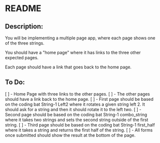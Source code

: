# README

## Description:

You will be implementing a multiple page app, where each page shows one of the three strings.

You should have a "home page" where it has links to the three other expected pages.

Each page should have a link that goes back to the home page.

## To Do:

[ ] - Home Page with three links to the other pages.
[ ] - The other pages should have a link back to the home page.
[ ] - First page should be based on the coding bat String-1 Left2 where it rotates a given string left 2. It should ask for a string and then it should rotate it to the left two.
[ ] - Second page should be based on the coding bat String-1 combo_string where it takes two strings and sets the second string outside of the first string.
[ ] - Third page should be based on the coding bat String-1 first_half where it takes a string and returns the first half of the string.
[ ] - All forms once submitted should show the result at the bottom of the page.
